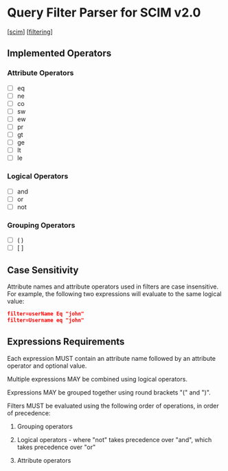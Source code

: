 # Query Filter Parser for SCIM v2.0
[[scim](http://www.simplecloud.info/#Specification)] [[filtering](https://tools.ietf.org/html/rfc7644#section-3.4.2.2)]

## Implemented Operators
### Attribute Operators
- [ ] eq
- [ ] ne
- [ ] co
- [ ] sw
- [ ] ew
- [ ] pr
- [ ] gt
- [ ] ge
- [ ] lt
- [ ] le

### Logical Operators
- [ ] and
- [ ] or
- [ ] not

### Grouping Operators
- [ ] ( )
- [ ] [ ]

## Case Sensitivity
Attribute names and attribute operators used in filters are case insensitive.  
For example, the following two expressions will evaluate to the same logical value:

```json
filter=userName Eq "john"
filter=Username eq "john"
```

## Expressions Requirements
Each expression MUST contain an attribute name followed by
an attribute operator and optional value.

Multiple expressions MAY be combined using logical operators.

Expressions MAY be grouped together using round brackets "(" and ")".

Filters MUST be evaluated using the following order of operations, in
   order of precedence:

   1.  Grouping operators

   2.  Logical operators - where "not" takes precedence over "and",
       which takes precedence over "or"

   3.  Attribute operators
